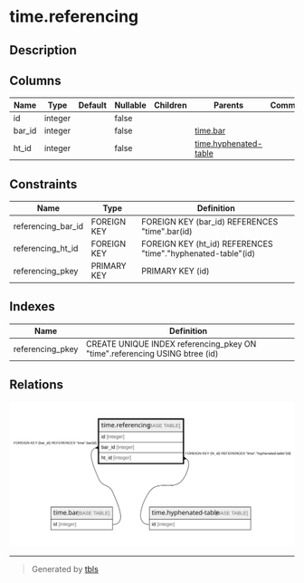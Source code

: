 # time.referencing

## Description

## Columns

| Name   | Type    | Default | Nullable | Children | Parents                                           | Comment |
| ------ | ------- | ------- | -------- | -------- | ------------------------------------------------- | ------- |
| id     | integer |         | false    |          |                                                   |         |
| bar_id | integer |         | false    |          | [time.bar](time.bar.md)                           |         |
| ht_id  | integer |         | false    |          | [time.hyphenated-table](time.hyphenated-table.md) |         |

## Constraints

| Name               | Type        | Definition                                                   |
| ------------------ | ----------- | ------------------------------------------------------------ |
| referencing_bar_id | FOREIGN KEY | FOREIGN KEY (bar_id) REFERENCES "time".bar(id)               |
| referencing_ht_id  | FOREIGN KEY | FOREIGN KEY (ht_id) REFERENCES "time"."hyphenated-table"(id) |
| referencing_pkey   | PRIMARY KEY | PRIMARY KEY (id)                                             |

## Indexes

| Name             | Definition                                                                  |
| ---------------- | --------------------------------------------------------------------------- |
| referencing_pkey | CREATE UNIQUE INDEX referencing_pkey ON "time".referencing USING btree (id) |

## Relations

![er](time.referencing.svg)

---

> Generated by [tbls](https://github.com/k1LoW/tbls)

